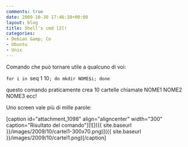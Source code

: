 ```yaml
---
comments: true
date: 2009-10-30 17:46:18+00:00
layout: blog
title: Shell's cmd [2]!
categories:
- Debian &amp; Co
- Ubuntu
- Unix
---
```


Comando che può tornare utile a qualcuno di voi:


`for i in `seq 1 10`; do mkdir NOME$i; done`


questo comando praticamente crea 10 cartelle chiamate NOME1 NOME2 NOME3 ecc!

Uno screen vale più di mille parole:

[caption id="attachment_1098" align="aligncenter" width="300" caption="Risultato del comando"][![]({{ site.baseurl }}/images/2009/10/cartel1-300x70.png)]({{ site.baseurl }}/images/2009/10/cartel1.png)[/caption]

